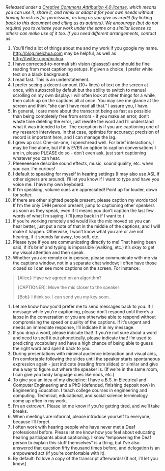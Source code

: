 *Released under a [Creative Commons Attribution 4.0 license](https://creativecommons.org/licenses/by/4.0/), which means you can use it, share it, and remix or adapt it for your own needs without having to ask us for permission, as long as you give us credit (by linking back to this document and citing us as authors). We encourage (but do not require) you to release your work under the same or a similar license so others can make use of it too. If you need different arrangements, contact us.*

1. You’ll find a lot of things about me and my work if you google my name. http://blog.melchua.com may be helpful, as well as http://twitter.com/mchua.
1. I have corrected-to-normal(ish) vision (glasses!) and should be fine reading from most captioning setups. If given a choice, I prefer white text on a black background.
1. I read fast. This is an understatement.
1. I prefer seeing a decent amount (10+ lines) of text on the screen at once, with autoscroll by default but the ability to switch to manual scrolling on my own display. I will often look at other things for a while, then catch up on the captions all at once. You may see me glance at the screen and think “she can’t have read all that.” I assure you, I have.
1. In general, I care more about the transcript being as fast as possible than being completely free from errors - if you make an error, don’t waste time deleting the error, just rewrite the word and I’ll understand what it was intended to be. The exception is if you are captioning one of my research interviews. In that case, optimize for accuracy; precision of record is important here, and I can manage the lag.
1. I grew up oral. One-on-one, I speechread well. For brief interactions, I may be fine alone, but if it is EVER an option to caption conversations I am in, please PLEASE do so - don’t even ask, just start captioning whatever you can hear.
1. Pleeeeeease describe sound effects, music, sound quality, etc. when you can. I’m curious!
1. I default to speaking for myself in hearing settings (I may also use ASL if other signers are around). I’ll let you know if I want to type and have you voice me. I have my own keyboard.
1. If I’m speaking, volume cues are appreciated! Point up for louder, down for softer.
1. If there are other sighted people present, please caption my words too! If I’m the only DHH person present, jump to captioning other speakers as soon as they speak, even if it means you don’t caption the last few words of what I’m saying. (I’ll jump back in if I want to.)
1. If you’re working remotely and would like the mic moved so you can hear better, just put a note of that in the middle of the captions, and I will make it happen. Otherwise, I won’t know what you are or are not hearing, if it sounds far away, too soft, etc.
1. Please type if you are communicating directly to me! That having been said, if it’s brief and typing is impossible (walking, etc.) it’s okay to get my visual attention and then speak.
1. Whether you are remote or in-person, please communicate with me via the captions window, not in a separate chat window; I often have those closed so I can see more captions on the screen. For instance:

> [Alice]: Have we agreed on an algorithm?
>
> [CAPTIONER]: Move the mic closer to the speaker
> 
> [Bob]: I think so. I can send you my key soon.

1. Let me know how you'd prefer me to send messages back to you. If I message while you're captioning, please don’t respond until there’s a lapse in the conversation or you are otherwise able to respond without compromising the speed or quality of the captions. If it’s urgent and needs an immediate response, I’ll indicate it in my message. 
1. If you drop a word, please indicate that! If you’re not sure about a word and need to spell it out phonetically, please indicate that! I’m used to predicting vocabulary and have a high chance of being able to guess the right word and spell it back to you.
1. During presentations with minimal audience interaction and visual aids, I’m comfortable following the slides until the speaker starts spontaneous expression again - just indicate (reading from slides) or similar and give me a way to figure out where the speaker is. (If we’re in the same room, I can give you body language cues like nods, etc.)
1. To give you an idea of my discipline: I have a B.S. in Electrical and Computer Engineering and a PhD (defended, finishing deposit now) in Engineering Education. I teach college courses in engineering and computing. Technical, educational, and social science terminology come up often in my work.
1. I’m an extrovert. Please let me know if you’re getting tired, and we’ll take breaks.
1. When meetings are informal, please introduce yourself to everyone, because I’ll forget.
1. I often work with hearing people who have never met a Deaf professional before. Please let me know how you feel about educating hearing participants about captioning. I know “empowering the Deaf person to explain this stuff themselves” is a thing, but I’ve also answered that question fifty thousand times before, and delegation is an empowered act (if you’re comfortable with it).
1. By default: I’d love a copy of the transcript afterwards! (If not, I’ll let you know.)
